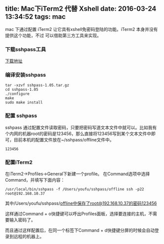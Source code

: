 title: Mac下iTerm2 代替 Xshell
date: 2016-03-24 13:34:52
tags: mac
---

mac 下通过配置 iTerm2 让它具有xshell免密码登陆的功能。iTerm2 本身并没有提供这个功能，不过
可以借助第三方工具来实现。

### 下载sshpass工具

[下载地址](http://heanet.dl.sourceforge.net/project/sshpass/sshpass/1.05/sshpass-1.05.tar.gz)
### 编译安装sshpass
```
tar -xzvf sshpass-1.05.tar.gz
cd sshpass-1.05
./configure
make
sudo make install
```
### 配置 sshpass
sshpass 通过配置文件读取密码，只要把密码写道文本文件中就可以。比如我有个内网的机器root的密码是123456，那么直接将123456写到某个文本文件中即可，目前本机的配置文件放在~/sshpass/offline文件中。
```
123456
```
### 配置iTerm2
在iTerm2->Profiles->General下新建一个profile。
在Command选项中选择Command，并填写下面内容：
```
/usr/local/bin/sshpass -f /Users/youfu/sshpass/offline ssh -p22 root@192.168.10.37
```
其中/Users/youfu/sshpass/offline中保存了root@192.168.10.37的密码123456

这样通过Command + o快捷键可以呼出Profiles面板，选择要连接的主机，不需要输入密码了。

而且通过这样配置后，在同一个标签下Command + d快捷键分屏的时候会自动登录到远程的机器上。

